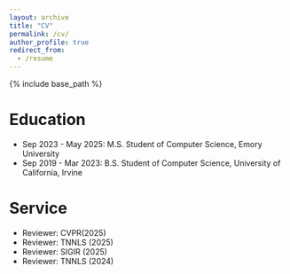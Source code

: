 ```yaml
---
layout: archive
title: "CV"
permalink: /cv/
author_profile: true
redirect_from:
  - /resume
---
```


{% include base_path %}

Education
======
* Sep 2023 - May 2025: M.S. Student of Computer Science, Emory University
* Sep 2019 - Mar 2023: B.S. Student of Computer Science, University of California, Irvine
  
Service
======
* Reviewer: CVPR(2025)
* Reviewer: TNNLS (2025)
* Reviewer: SIGIR (2025)
* Reviewer: TNNLS (2024)
